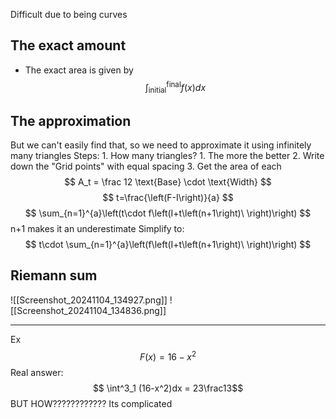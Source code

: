 Difficult due to being curves

## The exact amount
* The exact area is given by
 $$ \int^\text{final}_\text{initial} f(x)dx$$
## The approximation

But we can't easily find that, so we need to approximate it using infinitely many triangles
Steps:
	1. How many triangles?
		1. The more the better
	2. Write down the "Grid points" with equal spacing
	3. Get the area of each
	$$ A_t = \frac 12 \text{Base} \cdot \text{Width} $$
$$ t=\frac{\left(F-I\right)}{a} $$
$$ \sum_{n=1}^{a}\left(t\cdot f\left(I+t\left(n+1\right)\ \right)\right) $$
n+1 makes it an underestimate
Simplify to:
$$ t\cdot \sum_{n=1}^{a}\left(f\left(I+t\left(n+1\right)\ \right)\right) $$
## Riemann sum
![[Screenshot_20241104_134927.png]]
![[Screenshot_20241104_134836.png]]
___________
Ex
$$ F(x) = 16-x^2 $$
Real answer:
$$ \int^3_1 (16-x^2)dx = 23\frac13$$
BUT HOW????????????
Its complicated
